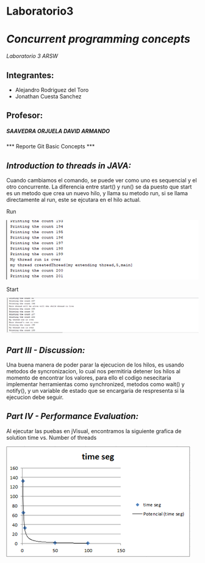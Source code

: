 # Laboratorio3 
***Concurrent programming concepts***
======

*Laboratorio 3 ARSW*

  Integrantes:
  -------
  * Alejandro Rodriguez del Toro
  * Jonathan Cuesta Sanchez
  

  Profesor:
  -------
  ##### SAAVEDRA ORJUELA DAVID ARMANDO

*** Reporte Git Basic Concepts ***

*_Introduction to threads in JAVA:_*
------- 
Cuando cambiamos el comando, se puede ver como uno es sequencial y el otro concurrente.
La diferencia entre start() y run() se da puesto que start es un metodo que crea un nuevo hilo, y llama su metodo run, si se llama directamente al run, este se ejcutara en el hilo actual.

Run

![alt text][1]

[1]:https://github.com/JonathanCuestaSanchez/Laboratorio3/blob/master/src/images/run.PNG


Start

![alt text][2]

[2]:https://github.com/JonathanCuestaSanchez/Laboratorio3/blob/master/src/images/start.PNG



*_Part III - Discussion:_*
-------
Una buena manera de poder parar la ejecucion de los hilos, es usando metodos de syncronizacion, lo cual nos permitiria detener los hilos al momento de encontrar los valores, para ello el codigo nesecitaria implementar herramientas como  synchronized, metodos como wait() y notify(), y un variable de estado que se encargaria de respresenta si la ejecucion debe seguir.


*_Part IV - Performance Evaluation:_*
-------

Al ejecutar las puebas en jVisual, encontramos la siguiente grafica de solution time vs. Number of threads

![alt text][3]

[3]:https://github.com/JonathanCuestaSanchez/Laboratorio3/blob/master/img/Captura.PNG



